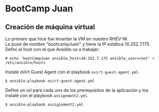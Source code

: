 # BootCamp Juan
## Creación de máquina virtual
Lo primero que hice fue levantar la VM en nuestro RHEV-M.  
Le puse de nombre "bootcampJuan" y tiene la IP estática 10.252.7.175.  
Definí el host con el que Ansible va a trabajar:
```
# echo 'bootCampJuan ansible_host=10.252.7.175 ansible_user=root' > /etc/ansible/hosts
```
Instalé oVirt Guest Agent con el playbook `ovirt-guest-agent.yml`.
```
$ ansible-playbook ovirt-guest-agent.yml
```
Define un rol para cada uno de los prerequisitos de la aplicación y los instalé con el playbook `assignment2.yml`.
```
$ ansible-playbook assiginment2.yml
```
